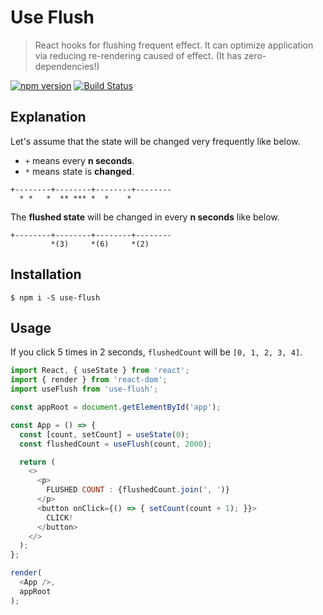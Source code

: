 # Use Flush
> React hooks for flushing frequent effect.
> It can optimize application via reducing re-rendering caused of effect.
> (It has zero-dependencies!)

[![npm version](https://badge.fury.io/js/use-flush.svg)](https://badge.fury.io/js/use-flush)
[![Build Status](https://travis-ci.org/wonism/use-flush.svg)](https://travis-ci.org/wonism/use-flush)

## Explanation
Let's assume that the state will be changed very frequently like below.

- `+` means every **n seconds**.
- `*` means state is **changed**.

```
+--------+--------+--------+--------
  * *   *  ** *** *  *    *
```

The **flushed state** will be changed in every **n seconds** like below.

```
+--------+--------+--------+--------
         *(3)     *(6)     *(2)
```

## Installation
```
$ npm i -S use-flush
```

## Usage
If you click 5 times in 2 seconds, `flushedCount` will be `[0, 1, 2, 3, 4]`.

```js
import React, { useState } from 'react';
import { render } from 'react-dom';
import useFlush from 'use-flush';

const appRoot = document.getElementById('app');

const App = () => {
  const [count, setCount] = useState(0);
  const flushedCount = useFlush(count, 2000);

  return (
    <>
      <p>
        FLUSHED COUNT : {flushedCount.join(', ')}
      </p>
      <button onClick={() => { setCount(count + 1); }}>
        CLICK!
      </button>
    </>
  );
};

render(
  <App />,
  appRoot
);
```
